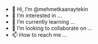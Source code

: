 - 👋 Hi, I’m @mehmetkaanaytekin
- 👀 I’m interested in ...
- 🌱 I’m currently learning ...
- 💞️ I’m looking to collaborate on ...
- 📫 How to reach me ...

<!---
mehmetkaanaytekin/mehmetkaanaytekin is a ✨ special ✨ repository because its `README.md` (this file) appears on your GitHub profile.
You can click the Preview link to take a look at your changes.
--->

